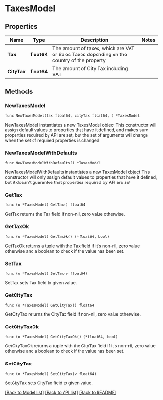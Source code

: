 # TaxesModel

## Properties

Name | Type | Description | Notes
------------ | ------------- | ------------- | -------------
**Tax** | **float64** | The amount of taxes, which are VAT or Sales Taxes depending on the country of the property | 
**CityTax** | **float64** | The amount of City Tax including VAT | 

## Methods

### NewTaxesModel

`func NewTaxesModel(tax float64, cityTax float64, ) *TaxesModel`

NewTaxesModel instantiates a new TaxesModel object
This constructor will assign default values to properties that have it defined,
and makes sure properties required by API are set, but the set of arguments
will change when the set of required properties is changed

### NewTaxesModelWithDefaults

`func NewTaxesModelWithDefaults() *TaxesModel`

NewTaxesModelWithDefaults instantiates a new TaxesModel object
This constructor will only assign default values to properties that have it defined,
but it doesn't guarantee that properties required by API are set

### GetTax

`func (o *TaxesModel) GetTax() float64`

GetTax returns the Tax field if non-nil, zero value otherwise.

### GetTaxOk

`func (o *TaxesModel) GetTaxOk() (*float64, bool)`

GetTaxOk returns a tuple with the Tax field if it's non-nil, zero value otherwise
and a boolean to check if the value has been set.

### SetTax

`func (o *TaxesModel) SetTax(v float64)`

SetTax sets Tax field to given value.


### GetCityTax

`func (o *TaxesModel) GetCityTax() float64`

GetCityTax returns the CityTax field if non-nil, zero value otherwise.

### GetCityTaxOk

`func (o *TaxesModel) GetCityTaxOk() (*float64, bool)`

GetCityTaxOk returns a tuple with the CityTax field if it's non-nil, zero value otherwise
and a boolean to check if the value has been set.

### SetCityTax

`func (o *TaxesModel) SetCityTax(v float64)`

SetCityTax sets CityTax field to given value.



[[Back to Model list]](../README.md#documentation-for-models) [[Back to API list]](../README.md#documentation-for-api-endpoints) [[Back to README]](../README.md)


